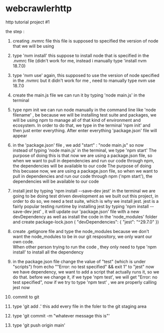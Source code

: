 # webcrawlerhttp
http tutorial project #1

the step :
1) creating .nvmrc file
  this file is supposed to specified the version of node that we will be using
2) type 'nvm install'
  this suppose to install node that is specified in the .nvmrc file (didn't work for me, instead i manually type 'install nvm 18.7.0)
3) type 'nvm use'
  again, this supposed to use the version of node specified in the .nvmrc but it didn't work for me , need to manually type nvm use 18.7.0
4) create the main.js file
  we can run it by typing 'node main.js' in the terminal
5) type npm init
  we can run node manually in the command line like 'node filename' , be because we will be installing test suite and packages, we will be using npm to manage all of that kind of environment and ecosystem. 
  In order to do that, we type in the terminal 'npm init' and then just enter everything. After enter everything 'package.json' file will appear
6) in the 'package.json' file , we add "start" : "node main.js"
  so now instead of typing 'node main.js' in the terminal, we type 'npm start'
  The purpose of doing this is that now we are using a package.json file, so when we want to pull in dependencies and run our code through npm, the dependencies will be available to our code
  The purpose of doing this becuase now, we are using a package.json file, so when we want to pull in dependencies and run our code through npm ('npm start'), the dependencies will be available to our code
7) install jest by typing 'npm install --save-dev jest' in the terminal
  we are going to be doing test driven development as we built out this project, in order to do so, we need a test suite, which is why we install jest.
  jest is a fairly popular testing runtime
  by installing jest by typing 'npm install --save-dev jest' , it will update our 'package.json' file with a new devDependency as well as install the code in the 'node_modules' folder and create package-lock.json 
  (  "devDependencies": {
    "jest": "^29.7.0"
  })
8) create .getignore file and type the node_modules
  because we don't want the node_modules to be in our git respository, we only want our own code.   
  When other person trying to run the code , they only need to type 'npm install' to install all the dependency

9) in the package.json file change the value of "test" (which is under "scripts") from echo "\"Error: no test specified\" && exit 1" to    "jest"
  now we have dependency, we want to add a script that actually runs it, so we do that.
  before we change it, if we type 'npm test', we will get "Error: no test specified", now if we try to type 'npm test' , we are properly calling jest now

10) commit to git
  1) type 'git add .'
    this add every file in the foler to the git staging area
  2) type 'git commit -m "whatever message this is"'
  3) type 'git push origin main'





  





